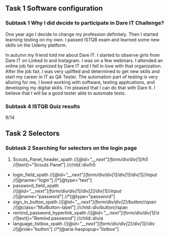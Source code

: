## Task 1 Software configuration

### Subtask 1 Why I did decide to participate in Dare IT Challenge?

One year ago I decide to change my profession definitely. Then I started learning testing on my own. I passed ISTQB exam and learned some new skills
on the Udemy platform.

In autumn my friend told me about Dare IT. I started to observe girls from Dare IT on Linked In and Instagram. 
I was on a few webinars. I attended an online job fair organized by Dare IT and I fell in love with that organization. 
After the job fair, I was very uplifted and determined to get new skills and start my career in IT as QA Tester. 
The automation part of testing is very alluring for me, I loved working with software, testing applications, and developing my digital skills.
I'm pleased that I can do that with Dare It. I believe that I will be a good tester able to automate tests.
                                                                                   

### Subtask 4 ISTQB Quiz results
9/14

## Task 2 Selectors

### Subtask 2 Searching for selectors on the login page

1. Scouts_Panel_header_xpath
    //*[@id="__next"]/form/div/div[1]/h5
   //*[text()="Scouts Panel"]
  //child::div/h5
- login_field_xpath
//*[@id="__next"]/form/div/div[1]/div[1]/div[1]//input
//*[@name="login"]
//*[@type="text"]
- password_field_xpath
//*[@id="__next"]/form/div/div[1]/div[2]/div[1]//input
//*[@name="password"]
//*[@type="password"]
- sign_in_button_xpath
//*[@id="__next"]/form/div/div[2]/button//span
//*[@class="MuiButton-label"]
//child::div/button//span
- remind_password_hyperlink_xpath
//*[@id="__next"]/form/div/div[1]/a
//*[text()="Remind password"]
//child::div/a
- language_listbox_xpath
//*[@id="__next"]/form/div/div[2]/div[1]//div
//*[@role="button"]
//*[@aria-haspopup="listbox"]

